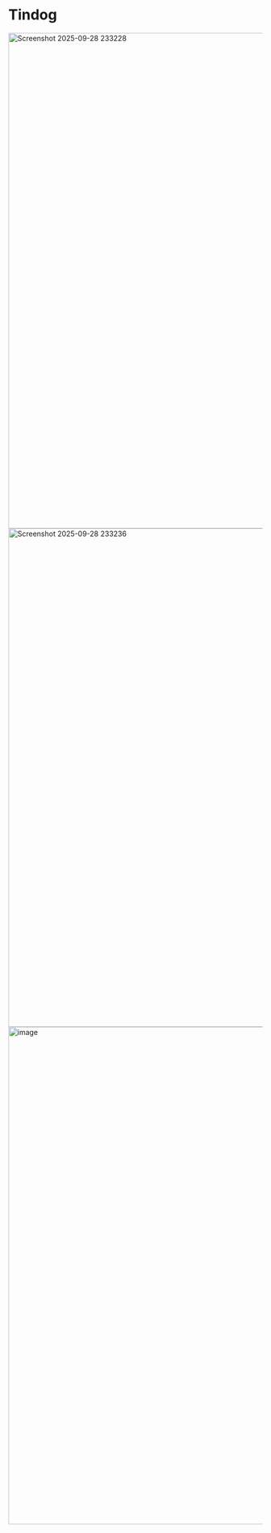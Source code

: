# Tindog

<img width="1894" height="982" alt="Screenshot 2025-09-28 233228" src="https://github.com/user-attachments/assets/2a03e684-1a1a-44f0-9647-a03f00900147" />



<img width="1895" height="988" alt="Screenshot 2025-09-28 233236" src="https://github.com/user-attachments/assets/acca2f78-499c-4076-83de-f8b5d9ec3e5a" />

<img width="1889" height="986" alt="image" src="https://github.com/user-attachments/assets/9699eed2-0127-4fc7-bf7d-87b94c83422e" />
